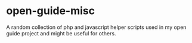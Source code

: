 # open-guide-misc
A random collection of php and javascript helper scripts used in my open guide project and might be useful for others.
